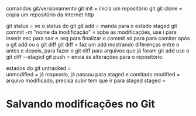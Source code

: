 comandos git/versionamento
git init     = inicia um repositório git
git clone    = copia um repositório da internet http

git status   = ve o status do git
git add      = manda para o estado staged
git commit -m "nome da modificação"   = sobe as modificações, use i para inserir esc para sair e :wq para finalizar o commit só para para comitar após o git add ou o git diff
git diff     = faz um add mostrando diferenças entre o antes e depois, para fazer o git diff para arquivos que já foram git add use o git diff --staged
git push     = envia as alterações para o repositório.


estados do git
untracked        =  
unmodified       = já mapeado, já passou para staged e comitado
modified         = arquivo modificado, precisa subir tem que ir para staged
staged           = 

# Salvando modificações no Git
